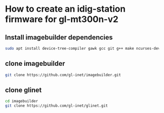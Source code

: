 # How to create an idig-station firmware for gl-mt300n-v2

## Install imagebuilder dependencies

```sh
sudo apt install device-tree-compiler gawk gcc git g++ make ncurses-dev python unzip
```

## clone imagebuilder

```sh
git clone https://github.com/gl-inet/imagebuilder.git
```

## clone glinet

```sh
cd imagebuilder
git clone https://github.com/gl-inet/glinet.git
```
